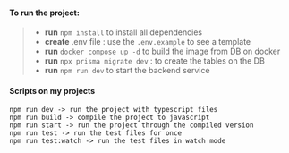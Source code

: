 #### To run the project: 
>- **run** `npm install` to install all dependencies 
>- **create** .env file : use the `.env.example` to see a template 
>- **run** `docker compose up -d` to build the image from DB on docker 
>- **run** `npx prisma migrate dev` : to create the tables on the DB 
>- **run** `npm run dev` to start the backend service 

#### Scripts on my projects

`npm run dev -> run the project with typescript files` \
`npm run build -> compile the project to javascript` \
`npm run start -> run the project through the compiled version` \
`npm run test -> run the test files for once` \
`npm run test:watch -> run the test files in watch mode` 